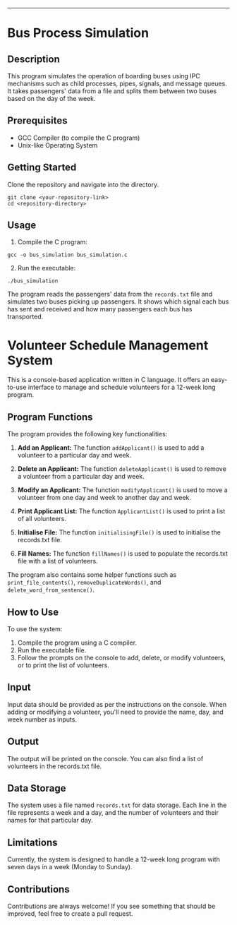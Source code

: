 ---
# Bus Process Simulation

## Description
This program simulates the operation of boarding buses using IPC mechanisms such as child processes, pipes, signals, and message queues. It takes passengers' data from a file and splits them between two buses based on the day of the week.

## Prerequisites

* GCC Compiler (to compile the C program)
* Unix-like Operating System

## Getting Started

Clone the repository and navigate into the directory. 

```
git clone <your-repository-link>
cd <repository-directory>
```

## Usage

1. Compile the C program:

```
gcc -o bus_simulation bus_simulation.c
```

2. Run the executable:

```
./bus_simulation
```

The program reads the passengers' data from the `records.txt` file and simulates two buses picking up passengers. It shows which signal each bus has sent and received and how many passengers each bus has transported.


# Volunteer Schedule Management System

This is a console-based application written in C language. It offers an easy-to-use interface to manage and schedule volunteers for a 12-week long program.

## Program Functions

The program provides the following key functionalities:

1. **Add an Applicant:** The function `addApplicant()` is used to add a volunteer to a particular day and week.

2. **Delete an Applicant:** The function `deleteApplicant()` is used to remove a volunteer from a particular day and week.

3. **Modify an Applicant:** The function `modifyApplicant()` is used to move a volunteer from one day and week to another day and week.

4. **Print Applicant List:** The function `ApplicantList()` is used to print a list of all volunteers.

5. **Initialise File:** The function `initialisingFile()` is used to initialise the records.txt file.

6. **Fill Names:** The function `fillNames()` is used to populate the records.txt file with a list of volunteers.

The program also contains some helper functions such as `print_file_contents()`, `removeDuplicateWords()`, and `delete_word_from_sentence()`.

## How to Use

To use the system:

1. Compile the program using a C compiler.
2. Run the executable file.
3. Follow the prompts on the console to add, delete, or modify volunteers, or to print the list of volunteers.

## Input

Input data should be provided as per the instructions on the console. When adding or modifying a volunteer, you'll need to provide the name, day, and week number as inputs.

## Output

The output will be printed on the console. You can also find a list of volunteers in the records.txt file.

## Data Storage

The system uses a file named `records.txt` for data storage. Each line in the file represents a week and a day, and the number of volunteers and their names for that particular day.

## Limitations

Currently, the system is designed to handle a 12-week long program with seven days in a week (Monday to Sunday).

## Contributions

Contributions are always welcome! If you see something that should be improved, feel free to create a pull request.
